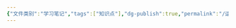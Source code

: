 ```yaml
---
{"文件类别":"学习笔记","tags":["知识点"],"dg-publish":true,"permalink":"/运行杂/模板/知识点模板/","dgPassFrontmatter":true,"created":"2024-07-03T12:50:45.273+08:00","updated":"2024-10-23T11:08:29.507+08:00"}
---
```


